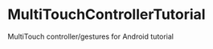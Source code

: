 MultiTouchControllerTutorial
============================

MultiTouch controller/gestures for Android tutorial